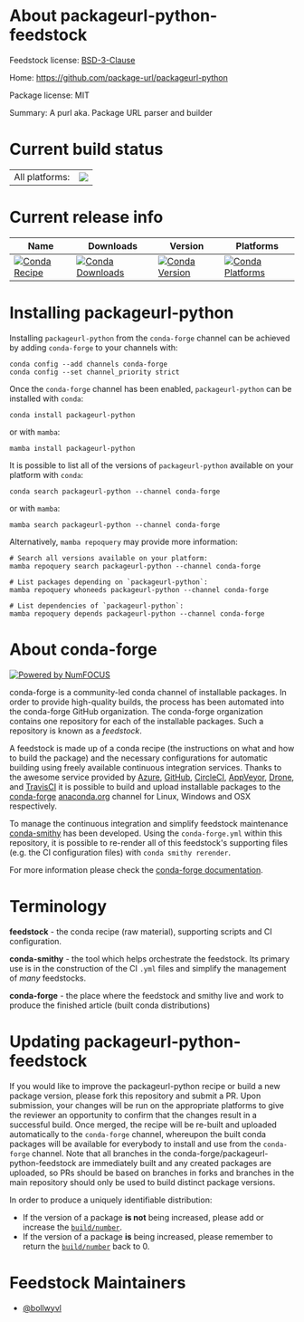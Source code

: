 About packageurl-python-feedstock
=================================

Feedstock license: [BSD-3-Clause](https://github.com/conda-forge/packageurl-python-feedstock/blob/main/LICENSE.txt)

Home: https://github.com/package-url/packageurl-python

Package license: MIT

Summary: A purl aka. Package URL parser and builder

Current build status
====================


<table><tr><td>All platforms:</td>
    <td>
      <a href="https://dev.azure.com/conda-forge/feedstock-builds/_build/latest?definitionId=14347&branchName=main">
        <img src="https://dev.azure.com/conda-forge/feedstock-builds/_apis/build/status/packageurl-python-feedstock?branchName=main">
      </a>
    </td>
  </tr>
</table>

Current release info
====================

| Name | Downloads | Version | Platforms |
| --- | --- | --- | --- |
| [![Conda Recipe](https://img.shields.io/badge/recipe-packageurl--python-green.svg)](https://anaconda.org/conda-forge/packageurl-python) | [![Conda Downloads](https://img.shields.io/conda/dn/conda-forge/packageurl-python.svg)](https://anaconda.org/conda-forge/packageurl-python) | [![Conda Version](https://img.shields.io/conda/vn/conda-forge/packageurl-python.svg)](https://anaconda.org/conda-forge/packageurl-python) | [![Conda Platforms](https://img.shields.io/conda/pn/conda-forge/packageurl-python.svg)](https://anaconda.org/conda-forge/packageurl-python) |

Installing packageurl-python
============================

Installing `packageurl-python` from the `conda-forge` channel can be achieved by adding `conda-forge` to your channels with:

```
conda config --add channels conda-forge
conda config --set channel_priority strict
```

Once the `conda-forge` channel has been enabled, `packageurl-python` can be installed with `conda`:

```
conda install packageurl-python
```

or with `mamba`:

```
mamba install packageurl-python
```

It is possible to list all of the versions of `packageurl-python` available on your platform with `conda`:

```
conda search packageurl-python --channel conda-forge
```

or with `mamba`:

```
mamba search packageurl-python --channel conda-forge
```

Alternatively, `mamba repoquery` may provide more information:

```
# Search all versions available on your platform:
mamba repoquery search packageurl-python --channel conda-forge

# List packages depending on `packageurl-python`:
mamba repoquery whoneeds packageurl-python --channel conda-forge

# List dependencies of `packageurl-python`:
mamba repoquery depends packageurl-python --channel conda-forge
```


About conda-forge
=================

[![Powered by
NumFOCUS](https://img.shields.io/badge/powered%20by-NumFOCUS-orange.svg?style=flat&colorA=E1523D&colorB=007D8A)](https://numfocus.org)

conda-forge is a community-led conda channel of installable packages.
In order to provide high-quality builds, the process has been automated into the
conda-forge GitHub organization. The conda-forge organization contains one repository
for each of the installable packages. Such a repository is known as a *feedstock*.

A feedstock is made up of a conda recipe (the instructions on what and how to build
the package) and the necessary configurations for automatic building using freely
available continuous integration services. Thanks to the awesome service provided by
[Azure](https://azure.microsoft.com/en-us/services/devops/), [GitHub](https://github.com/),
[CircleCI](https://circleci.com/), [AppVeyor](https://www.appveyor.com/),
[Drone](https://cloud.drone.io/welcome), and [TravisCI](https://travis-ci.com/)
it is possible to build and upload installable packages to the
[conda-forge](https://anaconda.org/conda-forge) [anaconda.org](https://anaconda.org/)
channel for Linux, Windows and OSX respectively.

To manage the continuous integration and simplify feedstock maintenance
[conda-smithy](https://github.com/conda-forge/conda-smithy) has been developed.
Using the ``conda-forge.yml`` within this repository, it is possible to re-render all of
this feedstock's supporting files (e.g. the CI configuration files) with ``conda smithy rerender``.

For more information please check the [conda-forge documentation](https://conda-forge.org/docs/).

Terminology
===========

**feedstock** - the conda recipe (raw material), supporting scripts and CI configuration.

**conda-smithy** - the tool which helps orchestrate the feedstock.
                   Its primary use is in the construction of the CI ``.yml`` files
                   and simplify the management of *many* feedstocks.

**conda-forge** - the place where the feedstock and smithy live and work to
                  produce the finished article (built conda distributions)


Updating packageurl-python-feedstock
====================================

If you would like to improve the packageurl-python recipe or build a new
package version, please fork this repository and submit a PR. Upon submission,
your changes will be run on the appropriate platforms to give the reviewer an
opportunity to confirm that the changes result in a successful build. Once
merged, the recipe will be re-built and uploaded automatically to the
`conda-forge` channel, whereupon the built conda packages will be available for
everybody to install and use from the `conda-forge` channel.
Note that all branches in the conda-forge/packageurl-python-feedstock are
immediately built and any created packages are uploaded, so PRs should be based
on branches in forks and branches in the main repository should only be used to
build distinct package versions.

In order to produce a uniquely identifiable distribution:
 * If the version of a package **is not** being increased, please add or increase
   the [``build/number``](https://docs.conda.io/projects/conda-build/en/latest/resources/define-metadata.html#build-number-and-string).
 * If the version of a package **is** being increased, please remember to return
   the [``build/number``](https://docs.conda.io/projects/conda-build/en/latest/resources/define-metadata.html#build-number-and-string)
   back to 0.

Feedstock Maintainers
=====================

* [@bollwyvl](https://github.com/bollwyvl/)


<!-- dummy commit to enable rerendering -->

